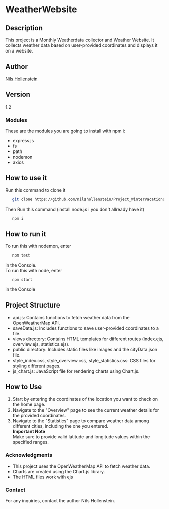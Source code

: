 # WeatherWebsite  
## Description  

This project is a Monthly Weatherdata collector and Weather Website. It collects weather data based on user-provided coordinates and displays it on a website.  

## Author  
[Nils Hollenstein](https://github.com/nilshollenstein)
## Version  
1.2  
### Modules  
These are the modules you are going to install with npm i:  
- express.js
- fs
- path
- nodemon
- axios
## How to use it
Run this command to clone it
``` bash
   git clone https://github.com/nilshollenstein/Project_WinterVacations.git
 ```  
Then Run this command (install node.js i you don't allready have it)
``` bash
   npm i
 ```

## How to run it  
To run this with nodemon, enter  
``` bash
   npm test
 ```
in the Console.  
To run this with node, enter  
``` bash
   npm start
 ```
in the Console
## Project Structure  
- api.js: Contains functions to fetch weather data from the OpenWeatherMap API.  
- saveData.js: Includes functions to save user-provided coordinates to a file.  
- views directory: Contains HTML templates for different routes (index.ejs, overview.ejs, statistics.ejs).  
- public directory: Includes static files like images and the cityData.json file.  
- style_index.css, style_overview.css, style_statistics.css: CSS files for styling different pages.  
- js_chart.js: JavaScript file for rendering charts using Chart.js.  
## How to Use  
1. Start by entering the coordinates of the location you want to check on the home page.  
2. Navigate to the "Overview" page to see the current weather details for the provided coordinates.  
3. Navigate to the "Statistics" page to compare weather data among different cities, including the one you entered.    
**Important Note**  
Make sure to provide valid latitude and longitude values within the specified ranges.  
### Acknowledgments  
- This project uses the OpenWeatherMap API to fetch weather data.  
- Charts are created using the Chart.js library.
- The HTML files work with ejs
### Contact    
For any inquiries, contact the author Nils Hollenstein.  
